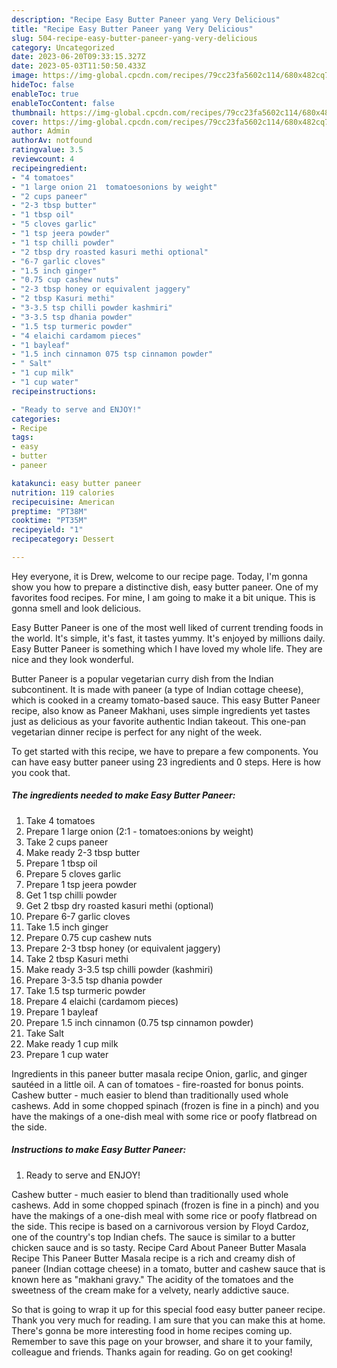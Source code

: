 ```yaml
---
description: "Recipe Easy Butter Paneer yang Very Delicious"
title: "Recipe Easy Butter Paneer yang Very Delicious"
slug: 504-recipe-easy-butter-paneer-yang-very-delicious
category: Uncategorized
date: 2023-06-20T09:33:15.327Z
date: 2023-05-03T11:50:50.433Z
image: https://img-global.cpcdn.com/recipes/79cc23fa5602c114/680x482cq70/easy-butter-paneer-recipe-main-photo.jpg
hideToc: false
enableToc: true
enableTocContent: false
thumbnail: https://img-global.cpcdn.com/recipes/79cc23fa5602c114/680x482cq70/easy-butter-paneer-recipe-main-photo.jpg
cover: https://img-global.cpcdn.com/recipes/79cc23fa5602c114/680x482cq70/easy-butter-paneer-recipe-main-photo.jpg
author: Admin
authorAv: notfound
ratingvalue: 3.5
reviewcount: 4
recipeingredient:
- "4 tomatoes"
- "1 large onion 21  tomatoesonions by weight"
- "2 cups paneer"
- "2-3 tbsp butter"
- "1 tbsp oil"
- "5 cloves garlic"
- "1 tsp jeera powder"
- "1 tsp chilli powder"
- "2 tbsp dry roasted kasuri methi optional"
- "6-7 garlic cloves"
- "1.5 inch ginger"
- "0.75 cup cashew nuts"
- "2-3 tbsp honey or equivalent jaggery"
- "2 tbsp Kasuri methi"
- "3-3.5 tsp chilli powder kashmiri"
- "3-3.5 tsp dhania powder"
- "1.5 tsp turmeric powder"
- "4 elaichi cardamom pieces"
- "1 bayleaf"
- "1.5 inch cinnamon 075 tsp cinnamon powder"
- " Salt"
- "1 cup milk"
- "1 cup water"
recipeinstructions:

- "Ready to serve and ENJOY!"
categories:
- Recipe
tags:
- easy
- butter
- paneer

katakunci: easy butter paneer 
nutrition: 119 calories
recipecuisine: American
preptime: "PT38M"
cooktime: "PT35M"
recipeyield: "1"
recipecategory: Dessert

---
```



Hey everyone, it is Drew, welcome to our recipe page. Today, I'm gonna show you how to prepare a distinctive dish, easy butter paneer. One of my favorites food recipes. For mine, I am going to make it a bit unique. This is gonna smell and look delicious.

Easy Butter Paneer is one of the most well liked of current trending foods in the world. It's simple, it's fast, it tastes yummy. It's enjoyed by millions daily. Easy Butter Paneer is something which I have loved my whole life. They are nice and they look wonderful.

Butter Paneer is a popular vegetarian curry dish from the Indian subcontinent. It is made with paneer (a type of Indian cottage cheese), which is cooked in a creamy tomato-based sauce. This easy Butter Paneer recipe, also know as Paneer Makhani, uses simple ingredients yet tastes just as delicious as your favorite authentic Indian takeout. This one-pan vegetarian dinner recipe is perfect for any night of the week.


To get started with this recipe, we have to prepare a few components. You can have easy butter paneer using 23 ingredients and 0 steps. Here is how you cook that.

<!--inarticleads1-->

##### The ingredients needed to make Easy Butter Paneer:

1. Take 4 tomatoes
1. Prepare 1 large onion (2:1 - tomatoes:onions by weight)
1. Take 2 cups paneer
1. Make ready 2-3 tbsp butter
1. Prepare 1 tbsp oil
1. Prepare 5 cloves garlic
1. Prepare 1 tsp jeera powder
1. Get 1 tsp chilli powder
1. Get 2 tbsp dry roasted kasuri methi (optional)
1. Prepare 6-7 garlic cloves
1. Take 1.5 inch ginger
1. Prepare 0.75 cup cashew nuts
1. Prepare 2-3 tbsp honey (or equivalent jaggery)
1. Take 2 tbsp Kasuri methi
1. Make ready 3-3.5 tsp chilli powder (kashmiri)
1. Prepare 3-3.5 tsp dhania powder
1. Take 1.5 tsp turmeric powder
1. Prepare 4 elaichi (cardamom pieces)
1. Prepare 1 bayleaf
1. Prepare 1.5 inch cinnamon (0.75 tsp cinnamon powder)
1. Take  Salt
1. Make ready 1 cup milk
1. Prepare 1 cup water


Ingredients in this paneer butter masala recipe Onion, garlic, and ginger sautéed in a little oil. A can of tomatoes - fire-roasted for bonus points. Cashew butter - much easier to blend than traditionally used whole cashews. Add in some chopped spinach (frozen is fine in a pinch) and you have the makings of a one-dish meal with some rice or poofy flatbread on the side. 

<!--inarticleads2-->

##### Instructions to make Easy Butter Paneer:


1. Ready to serve and ENJOY!

Cashew butter - much easier to blend than traditionally used whole cashews. Add in some chopped spinach (frozen is fine in a pinch) and you have the makings of a one-dish meal with some rice or poofy flatbread on the side. This recipe is based on a carnivorous version by Floyd Cardoz, one of the country&#39;s top Indian chefs. The sauce is similar to a butter chicken sauce and is so tasty. Recipe Card About Paneer Butter Masala Recipe This Paneer Butter Masala recipe is a rich and creamy dish of paneer (Indian cottage cheese) in a tomato, butter and cashew sauce that is known here as &#34;makhani gravy.&#34; The acidity of the tomatoes and the sweetness of the cream make for a velvety, nearly addictive sauce. 

So that is going to wrap it up for this special food easy butter paneer recipe. Thank you very much for reading. I am sure that you can make this at home. There's gonna be more interesting food in home recipes coming up. Remember to save this page on your browser, and share it to your family, colleague and friends. Thanks again for reading. Go on get cooking!
